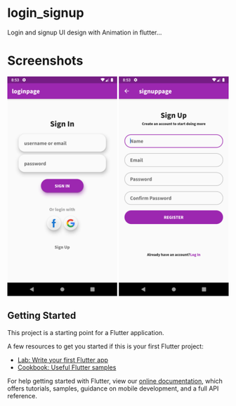 # login_signup

Login and signup UI design with Animation in flutter...

# Screenshots 

<img src="https://github.com/rahamanar/flutter_login_signup/blob/master/Assets/Screenshot_1.png" height="500em" style="max-width:100%;">

<img src="https://github.com/rahamanar/flutter_login_signup/blob/master/Assets/Screenshot_2.png" height="500em" style="max-width:100%;">

## Getting Started

This project is a starting point for a Flutter application.

A few resources to get you started if this is your first Flutter project:

- [Lab: Write your first Flutter app](https://flutter.dev/docs/get-started/codelab)
- [Cookbook: Useful Flutter samples](https://flutter.dev/docs/cookbook)

For help getting started with Flutter, view our
[online documentation](https://flutter.dev/docs), which offers tutorials,
samples, guidance on mobile development, and a full API reference.
